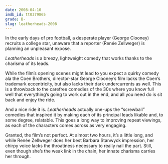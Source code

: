 ```yaml
---
date: 2008-04-10
imdb_id: tt0379865
grade: B-
slug: leatherheads-2008
---
```


In the early days of pro football, a desperate player (George Clooney) recruits a college star, unaware that a reporter (Renée Zellweger) is planning an unpleasant expose.

_Leatherheads_ is a breezy, lightweight comedy that works thanks to the charisma of its leads.

While the film’s opening scenes might lead to you expect a quirky comedy ala the Coen Brothers, director-star George Clooney’s film lacks the Coen’s trademark eccentricity, but also lacks their dark undercurrents as well. This is a throwback to the carefree comedies of the 30s where you know full well that everything’s going to work out in the end, and all you need do is sit back and enjoy the ride.

And a nice ride it is. _Leatherheads_ actually one-ups the “screwball” comedies that inspired it by making each of its principal leads likable and, to some degree, relatable. This goes a long way to improving repeat viewings, as each of the characters comes across as very engaging.

Granted, the film’s not perfect. At almost two hours, it’s a little long, and while Renée Zellweger does her best Barbara Stanwyck impression, her chirpy voice lacks the throatiness necessary to really nail the part. Still, even though she’s the weak link in the chain, her innate charisma carries her through.

